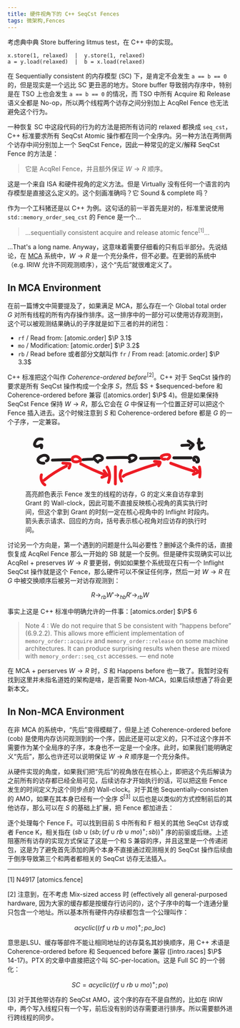 ```yaml
---
title: 硬件视角下的 C++ SeqCst Fences
tags: 微架构,Fences
---
```


考虑典中典 Store buffering litmus test，在 C++ 中的实现。

```
x.store(1, relaxed)  |  y.store(1, relaxed)
a = y.load(relaxed)  |  b = x.load(relaxed)
```

在 Sequentially consistent 的内存模型 (SC) 下，是肯定不会发生 `a == b == 0` 的，但是现实是一个远比 SC 更丑恶的地方。Store buffer 导致弱内存序中，特别是在 TSO 上也会发生 `a == b == 0` 的情况，而 TSO 中所有 Acquire 和 Release 语义全都是 No-op，所以两个线程两个访存之间分别加上 AcqRel Fence 也无法避免这个行为。

一种恢复 SC 中这段代码的行为的方法是把所有访问的 relaxed 都换成 `seq_cst`，C++ 标准要求所有 SeqCst Atomic 操作都在同一个全序内。另一种方法在两侧两个访存中间分别加上一个 SeqCst Fence，因此一种常见的定义/解释 SeqCst Fence 的方法是：

> 它是 AcqRel Fence，并且额外保证 $W \to R$ 顺序。

这是一个来自 ISA 和硬件视角的定义方法。但是 Virtually 没有任何一个语言的内存模型是直接这么定义的。这个刻画准确吗？它 Sound & complete 吗？

作为一个工科猪还是以 C++ 为例。这句话的前一半首先是对的，标准里说使用 `std::memory_order_seq_cst` 的 Fence 是一个...

> ...sequentially consistent acquire and release atomic fence<sup>[1]</sup>...

...That's a long name. Anyway，这意味着需要仔细看的只有后半部分。先说结论，在 [MCA](/post/mca) 系统中，$W \to R$ 是一个充分条件，但不必要。在更弱的系统中（e.g. IRIW 允许不同观测顺序），这个“先后”就很难定义了。

## In MCA Environment

在前一篇博文中简要提及了，如果满足 MCA，那么存在一个 Global total order $G$ 对所有线程的所有内存操作排序。这一排序中的一部分可以使用访存观测到，这个可以被观测结果确认的子序就是如下三者的并的闭包：

- `rf` / Read from: [atomic.order] $\P 3.1$
- `mo` / Modification: [atomic.order] $\P 3.2$
- `rb` / Read before 或者部分文献叫作 `fr` / From read: [atomic.order] $\P 3.3$

C++ 标准把这个叫作 _Coherence-ordered before_<sup>[2]</sup>。C++ 对于 SeqCst 操作的要求是所有 SeqCst 操作构成一个全序 $S$，然后 $S + $sequenced-before 和 Coherence-ordered before 兼容 ([atomics.order] $\P$ 4)。但是如果保持 SeqCst Fence 保持 $W \to R$，那么它会在 $G$ 中保证有一个位置正好可以把这个 Fence 插入进去。这个时候注意到 $S$ 和 Coherence-ordered before 都是 $G$ 的一个子序，一定兼容。

<figure>
<svg class="inline-svg" xmlns="http://www.w3.org/2000/svg" viewBox="0 0 333.81818182 101.45454545"><defs><style>.cls-1{fill:#231f20;}.cls-2{fill:#ed1c24;}</style></defs><path class="cls-1" d="M32.69598586,52.22019527c-1.38301334-.0123821-2.86089079-.00341099-4.12894488-.27793462-1.1675919-.25277436-2.13185397-.67090319-2.78090367-1.29164451-.07623533-.07291031-.55060832-.60475731-.37685777-.37355586-.17704037-.23557906-.33306296-.50128649-.45819123-.76702518-.12671998-.26911904-.00580825-.03305764.00922281.01380909-.03860572-.12037234-.06867907-.24241798-.10433309-.36340661-.11582415-.39303862.00136787.32717675-.02724791-.0851087-.01196918-.1724475-.01165274-.34420737-.00139331-.51672165.01813381-.3049235.00601267-.03674933-.00501615.01808567.03372986-.16770385.08337223-.33294463.13388999-.49597507.0011042-.00356348.16176441-.37568061.06650555-.17656566-.09848506.2058585.10591671-.16760787.10248513-.16267484.09881484-.14205016.17934791-.29747437.27780832-.44041178-.03117643.04525958-.17267156.20949679.01119614-.017842.2253143-.27858444.48250856-.53494777.74437899-.7785343.74798144-.69575707,1.789463-1.33073585,2.89597554-1.91220463,1.17534199-.61763844,2.45063054-1.14375663,3.81242601-1.30738824.31099036-.03736821,1.081459-.04580153,1.57174038-.00198307.29726871.02656812.0181346.0021175-.0350012-.00732657.16709643.02969881.33420572.0638503.49915587.10422653.32866836.0804509.6599926.17770926.97325267.30626035-.31473832-.12915771.23729386.13263201.32220525.18001381.11029161.06154434.21840587.12687003.32520422.19422675.04309682.02718076.46465225.32388895.25962745.16614771-.079674-.0612993.30839073.28405581.40159339.37927418.03699368.03779375.37393349.41864167.2097712.21362481-.12399905-.15485831.13788413.21147659.16175556.25016739.06518825.10565709.12447689.21358266.1849638.3219664.3424344.61359267-.02044435-.14536678.07838103.19699663.03086269.10691845.05652423.21587464.08836274.32242259.13307052.44532208.01931217-.16302119.00986607.10810106-.00593493.1703446-.05958085.80881632.02230897.33863528-.05140344.29513954-.132037.583845-.23270668.86575278.15081776-.42233869-.15611422.24301714-.24446168.39758718-.01792554.03136198-.23734515.31062187-.06538325.10065143.19149826-.23382489-.24916213.23629574-.24333671.23012697-.03073291.03254428-.30570674.23154273-.08098147.07538364.23122789-.16067769-.15178297.074341-.19476441.09629757-.33772753.17252421.33745764-.18359877.00717978-.0002047-.10260398.05697313-.60974472.1177988-.08436536.05917159-1.34170958.1497217-2.5,1.04184118-2.5,2.5,0,1.23528695,1.14945026,2.65070817,2.5,2.5,2.04215251-.2278843,3.67577246-1.15197574,4.85446336-2.85574942.91059133-1.31624122,1.38434019-3.0455821,1.23745779-4.64125895-.35427175-3.84867916-3.72038253-6.68933394-7.41172068-7.27079987-6.76810669-1.0661238-19.07375367,5.50559237-14.791933,13.73276968,2.30367924,4.42633615,7.56054511,5.03281384,12.00636448,5.07261721,1.35101965.01209566,2.5-1.15767647,2.5-2.5,0-1.36556845-1.14428351-2.48786229-2.5-2.5h0Z"/><path class="cls-1" d="M47.72306277,51.75668575c10.542117-.41197666,21.09059019-.63528841,31.64069739-.66983527,3.21677299-.01053349,3.22301127-5.01055391,0-5-10.55010721.03454686-21.09858039.25785861-31.64069739.66983527-3.2069467.12532466-3.22310496,5.12595611,0,5h0Z"/><path class="cls-2" d="M91.85900578,49.73371439c-1.23261258.10980078-2.47395992.21706211-3.7114164.12426726-.13537282-.01015139-.27236668-.01873319-.40694183-.0370577.12663565.01724342.34821361.07302557-.13900776-.03648799-.26530094-.05963214-.52508528-.12898179-.78660506-.203085.00147923.00041915-.42066907-.14445136-.19014446-.05451911.23720713.09253924-.18795718-.09422977-.23652403-.12041951-.11739767-.06330686-.67879234-.43654143-.34945875-.17962942-.21173816-.16517621-.39223957-.36132175-.58207646-.54971099-.19551797-.19402701-.00284583.02527453.02989101.06826603-.06789063-.08915706-.12901335-.18475028-.18870502-.27946649-.09320446-.14789287-.31383458-.73392153-.18306304-.29616252-.02832537-.09481944-.04897017-.22569202-.09243752-.31328172-.13287788-.26775805-.0203134.32196063-.0129013.02363801.00247913-.09978026.00612132-.22674335-.0069069-.32549875.04549515.34485845-.04783023.22103835.00043085.00916697-.00359965.01580285.12119537-.40202439.04807175-.20605088-.07130031.19108699.10312931-.19456257.09850208-.18652278.06191095-.10757011.12582847-.2138318.19380373-.3176489.0441269-.06739403.32157542-.39390929.11163687-.16444441-.16568016.18109003.27971512-.26343395.36281081-.3500042.07066099-.07361561.36503547-.30365824-.03270345-.0017595.08172306-.06203087.16687645-.11999763.25207734-.1770769.17133398-.11478307.34794855-.22061441.52958757-.31825892.16363891-.08796811.71221708-.28175105.25305063-.13248071.23272686-.07565713.46111904-.15761199.69823643-.21976576.23868925-.06256579.47874731-.10451675.72023039-.15249574-.44034079.08748897-.03667685.01154025.17530047.00035076.24637085-.01300501.49327565-.01323323.73971602-.0027729.20462017.00868524.76376625.11733448.27885073.0080457.47880334.10791124.94596118.20799443,1.40964042.37404739.05879076.02105417.50968042.21047668.24988642.09290644-.23609089-.10684335.11576968.06100943.13127543.06907245.24495633.12737775.4888856.25368605.72627991.39501623.23817488.14179488.46683783.29555258.69635756.45052704.36663997.24755969-.08846662-.09863818.25130459.18672807.42874923.36009691.83854082.73969139,1.22444202,1.14553097.22080372.232212.43424601.47170206.6404799.7169413.07729226.09191067.15306312.1850642.22848011.27850934.27354614.33893635-.31920164-.45708818.11890828.15954114.07177119.10101624.14561085.20038609.21423872.30361685.17026156.2561092.14752393.52345725.13345339.0570066-.01088429-.36082366-.04102251-.6015973.11436562-.97044407.18447054-.19457246.21331499-.22582593.08653335-.09376042-.10092249.09662925-.09761872.10110628.00991132.01343111.23207124-.19522653-.10323347.04761265-.10459724.04998327.06553665-.11392127.33119283-.08720741-.00242464-.00819993-.32585443.07716903-.65113201.13732972-.98204879.18773757-.81961711.12485052-1.5128721.33528881-2.28196612.66002956-1.20964447.5107579-1.56321987,2.38692818-.89687884,3.42047458.81132964,1.25843495,2.12612018,1.4434045,3.42047458.89687884-.36036536.15215996.049892.01933324.10417536.01362484.20266494-.02131208.40916133-.08223007.61163987-.11441546.37032169-.05886524.746148-.0977417,1.11178426-.18311199.90773897-.21194269,1.80282062-.66802996,2.47228892-1.32502487,1.67083207-1.63970149,1.48150462-3.8538417.16435995-5.62377102-1.92941334-2.59267285-4.41099304-4.80390041-7.56374385-5.74825545-2.76178575-.82724784-6.10033126-.45107717-8.45926586,1.27248067-1.41794952,1.03602619-2.6529931,2.4678259-3.07992122,4.21458604-.40925846,1.6744654-.06432033,3.52568474.9231653,4.94204063,1.15881164,1.66208969,2.80221678,2.82849054,4.77209532,3.33700448,1.96327543.50680938,3.98574997.39795938,5.98200122.22013389,1.29906094-.11571998,2.56418697-1.06693908,2.5-2.5-.05621405-1.25505454-1.10502901-2.62426362-2.5-2.5h0Z"/><path class="cls-1" d="M101.9980981,51.02648585c5.43887666-.53974709,10.89992668-.80286929,16.3654993-.78851637,1.30779651.00343435,2.56036171-1.15234323,2.5-2.5-.06080017-1.35744591-1.09839871-2.49631931-2.5-2.5-5.4655741-.01435292-10.92662411.24876942-16.3654993.78851637-1.29745092.12875735-2.56460646,1.05757357-2.5,2.5.05570978,1.24379609,1.10632794,2.63830621,2.5,2.5h0Z"/><path class="cls-1" d="M129.15062465,50.771595c.22211143.17127687-.26058312-.20872918-.32548622-.26069565-.20615114-.16506064-.41102545-.33174691-.61456936-.50001213-.47493609-.3926191-.94274286-.79393298-1.40304597-1.20360937-.82199101-.73158383-1.62004346-1.49005272-2.39264763-2.27360414-.17858503-.18111546-.35800925-.36187725-.5297582-.54953312-.0813295-.08886202-.17246387-.17781473-.24335276-.27542289.13359429.18394833.02299189.06368962.04104542.00972038.02674642-.07995575-.07891048-.14394624.01265595.06011507-.02891923-.06444826-.04067212-.3783314-.03271636-.10678833.00962504.32851861.03629096-.11547248.02630068-.11351342.00784353-.00153809-.11130325.40532491.03108532-.00218793.17024142-.48722706.05172681-.11047181.00843225-.03723828.05787468-.09789606.12198387-.19519079.17729928-.29413305.13674556-.24459574-.00332963.02178767-.04217469.0579414.08236267-.07665628.1561631-.16279015.23811972-.24023002.08169682-.07719439.16522282-.15384536.25315861-.22399489-.0543876.04338694-.28280261.16861031-.04981119.05733056.23597523-.11270486.45384351-.28002718.68838723-.40047166.12526797-.06432845.61794384-.28622386.23313366-.1251574.23855159-.09984835.48281248-.1886949.72745752-.27234853.53152799-.18175003,1.07476543-.32972385,1.62597783-.43814332.05438016-.01069618.57986856-.09900667.3056667-.05982744-.24306257.0347299.17576237-.01617184.18050428-.0165333.25714338-.01960113.51415874-.03601309.77214012-.03882012.25795801-.00280678.51461111.00959029.77207719.02290904.00448064.00023178.42496245.04111217.18038541.01076382-.21201956-.02630846.20938038.0406306.24880509.04864861.43704808.08888474.85057932.22787194,1.27181907.37027779.27099302.0916129-.05085614-.01686877-.08837338-.03680461.0973368.05172267.19868534.09629261.29651481.14727048.22878443.11921708.44491891.25523185.66447639.39004537.02472261.01518027.32877627.2202478.10351727.06065164-.24270234-.17195478.11986721.10283342.17237161.14951168.16369795.14553324.31984396.29860305.46804867.45989723.07416195.08071195.14510871.16365238.21651117.24680167-.03791757-.0441556-.1859021-.30421318-.06155192-.06748016.05475208.10423488.13290105.20816829.19744169.30701244.05914294.09057757.19131879.33991494.08403496.09179138.04962955.11478208.0629171.2513592.11502435.3630494.13570732.29088426.0147015-.23429444.01231115.08412077-.002472.32929126.02104825-.0694217.03517333-.11776303-.03949334.13516108-.06846461.27119018-.11870705.40337719.19770521-.5201591-.2577713.24386449-.09042034.06060909.20871995-.22855595-.5287691.45523897-.07722403.10000315-.23920532.18818564-.51791185.33098626-.78983672.4652283.33866199-.16718837-.30093603.1006918-.42586369.13923088-.58639022.18089621-1.18806353.30511303-1.78845177.42917062-1.28278416.26506034-2.14311394,1.84847792-1.74609855,3.07529661.43937264,1.35770701,1.70094083,2.03008024,3.07529661,1.74609855,1.44937343-.29948251,2.97243092-.66712802,4.19854986-1.53767155,1.48713994-1.05586824,2.5673428-2.56825935,2.70910771-4.42493183.26050283-3.41176412-2.73601906-6.10996984-5.62737203-7.27382313-2.83150186-1.13976149-6.16163908-.82928208-8.94851138.29098609-1.60949008.64698354-3.06319331,1.47182334-4.10794094,2.89594227-.99316998,1.35381229-1.4372696,3.28358025-.84030553,4.89579688.6371902,1.72085505,2.13319427,2.99846433,3.44446317,4.22178932,1.34903774,1.25856075,2.77298972,2.42059235,4.23332985,3.546705,1.04006447.80202532,2.84474293.19280877,3.42047458-.89687884.70058664-1.32600071.21348352-2.56424043-.89687884-3.42047458h0Z"/><path class="cls-1" d="M144.54045366,47.65878135c11.72140841-.50897927,23.45604478-.63695134,35.18576512-.38371837,3.21875384.06948969,3.21808674-4.93052472,0-5-11.72972072-.25323297-23.46435709-.12526088-35.18576512.38371837-3.20519852.13917949-3.22255524,5.13993317,0,5h0Z"/><path class="cls-1" d="M184.1690338,45.04305376l1.12858347.4812888.17901894.23414723c-.01681689.00563791-.13646609-.23267813-.15822481-.26773413-.23577657-.37986536.10771213.13768856.07188966.17408302-.00003659.00003717-.07150935-.25800146-.08328964-.29366542-.13315613-.40312028.05993026.15268663.01726841.21144121.01578987-.02174606-.01390133-.25580176-.01409521-.30779014.00001405.003768.02652256-.29332616.01197516-.31013418-.05961336.3793624-.07238709.4715532-.03832121.27657242.01291767-.07781822.02875305-.15505744.04750612-.23171768.04752411-.20161069.15768294-.40534409.19174655-.60645185-.01376357.08125856-.26723628.5061711-.05142997.16017418.05653643-.09064346.10299031-.18815079.15904361-.27932484.04430695-.07206791.15839294-.19638879.17822508-.267501-.02008143.07200607-.38598439.42090716-.08961614.13101959.07623764-.07457055.14500834-.15554911.22216024-.22967679.07120905-.06841778.43202589-.29588852.1235214-.12002453-.31271166.1782623.04113495-.01344213.11972721-.06234668.10537364-.06556944.21269048-.12717177.32232039-.18534091.07551312-.04006693.43470004-.22633615.12036601-.07208578-.31078888.15251069.0478556-.01331518.13342653-.04262508.26503373-.09077981.53548299-.16383168.80956953-.22161277.05008533-.01055865.36529395-.05581943.36980718-.06779574-.03033462.08049589-.55182982.05553852-.00715914.01267531.50664027-.03987038,1.01570429-.03668273,1.52247184-.00070115.12645094.00897829.25265346.02006215.37875195.03307871l.09436971.00975397c.24204514.02926965.25056495.02985202.02555943.00174712l-.16237039-.02059217c.07714586.01211761.15404233.02562992.23068941.04053695.12897729.02624714.25811751.05115749.38624097.08148048.20737219.04907879.41324286.10531135.61633606.16988997.08722499.02773539.54597742.25115088.60337723.21804364-.10788209.06222457-.47735759-.22368056-.16060818-.05671818.09327495.04916633.18817082.09455334.28057096.14539624.14156785.07789729.50880261.41715089.65344446.41692738-.06507114.00010055-.43925687-.40028581-.15453281-.10393526.06864259.07144555.14525179.13518293.21414159.20673041.03909805.0406064.1611716.20899874.19621902.21910267-.0670877-.01934091-.31761141-.50665255-.13356696-.15404023.04293328.08225623.09670103.17239963.14465077.25018705.17138109.27802639-.15367737.00567448-.07927528-.19847868-.0086099.02362484.0836887.2822612.08342273.28149107.14330283.41494495.00388764-.46088556-.01028261-.12911791-.00493595.11556512-.00542799.24007117.00036103.3555386.01685962.3362809.12815075-.45891207.01533307-.14369095-.03797359.10610108-.07157112.2275763-.094515.33795777-.06766859.32554902.2203484-.39578242.05011118-.10602972-.1205836.20523962-.24883565.41449223-.36537046.62168755-.16723543.29733949.29124387-.32071336.05817922-.06775009-.10426266.11316442-.20063494.23364303-.30694765.34526283-.16956808.17803286-.3479105.3480087-.53310011.50970796-.06989231.06102683-.1888302.1874545-.27901302.23388798.40909921-.21063764.1580512-.11717647.03847853-.03213564-.47879005.34051849-.96800046.66107816-1.48086185.94835546-.54225403.30374147-1.10206946.56672046-1.66838317.82165879-.33219541.14954493.39491235-.15097157.05273821-.02450052-.15396292.05690627-.30535233.12135047-.45888151.1796109-.3079737.1168682-.61817432.22782079-.92992824.33417694-1.18696731.40493884-2.3966089.73861709-3.60764739,1.06273048-1.26311408.33805052-2.159809,1.79688845-1.74609855,3.07529661.41962858,1.29669581,1.7215784,2.1083977,3.07529661,1.74609855,2.85482088-.76404317,5.77301315-1.61865621,8.31222413-3.1737549,2.8187299-1.72628553,5.46024023-4.5039973,4.73131223-8.07872675-.58412583-2.86460639-3.56632397-4.64837715-6.25130445-5.12824091-3.07482621-.54953758-6.68377408-.26561404-8.9818391,2.10835131-1.22006218,1.2603583-1.98921378,3.01464615-1.98262219,4.77992204.00775528,2.07692121,1.37398035,4.99274506,3.85884917,4.76822943,1.29886602-.11735659,2.56423962-1.06576364,2.5-2.5-.05615078-1.25364195-1.10518576-2.62602581-2.5-2.5h0Z"/><path class="cls-1" d="M203.17790087,48.77785694c11.266269-.50897728,22.54582957-.64870038,33.82124946-.41895336,3.21874954.06558497,3.2184192-4.93442176,0-5-11.27541978-.22974702-22.55498035-.09002392-33.82124946.41895336-3.20445877.14476813-3.22229899,5.1455741,0,5h0Z"/><path class="cls-2" d="M245.83767931,45.18478867c-.20238015.06200967-.40482717.11322117-.61095195.1608954-.46729678.10808023.30955487.0120719-.1700705.01288156-.21111874.00035639-.42028883.00072608-.63142652-.00525835-.04886955-.00138514-.39812346-.0433848-.08663408-.00056064.31949827.04392523-.12946811-.03323454-.18662908-.04618866-.20415566-.04626682-.40463276-.13225342-.60839715-.17225055-.26101449-.05123482.05639962.03887511.10642417.06066572-.09646937-.04202189-.19101875-.08906969-.28465862-.13696115-.22008189-.11255937-.41821268-.2557212-.63290818-.37584082.03308521.01851079.29441756.26275915.08811524.07165538-.10315447-.09555495-.21133785-.18441977-.31148313-.28357189-.07777758-.07700624-.14962897-.15862703-.2257047-.23720033.04311012.04452542.17443397.29663741.05066873.05765296-.05483272-.10587922-.29531867-.59982257-.23369468-.39921693.08063765.26250116.00832351-.09292449-.01409188-.12017362.03058612.03718181.00173956.41977193.02085307.13115571.0198375-.29954846-.03081825.11223297-.03988005.13671746.08727448-.23581093.09156627-.1956151-.00815049.00294558-.02593819.05164933-.26794589.26516396-.06323416.09489995.21599072-.17964504-.07476667.02201286-.10184245.04404249.16589895-.13498015.36530115-.24182354.55176349-.34515306.20071941-.11123019.40782375-.21167054.61508398-.30999528.11575174-.0549129.23251292-.10754626.34912741-.16057135.38823095-.17653022-.28566657.11038588.11021782-.04816346.99104068-.39690588,2.01566312-.70873086,3.05915624-.93399325.29219193-.06307646.58597535-.11856961.88081375-.16771835.12631652-.02105661.25280139-.04193057.37961862-.05979864-.05514338.0077695-.32589578.03904087-.02934041.00779809.55235061-.05819137,1.10539962-.09981659,1.66081695-.11293626.51211913-.01209691,1.02505467-.00346025,1.53643732.02668685.13686203.00806831.72757342.06953961.30304761.00396618.1175708.01816031.2343638.04164129.35008146.06901724.04865848.0115114.49216081.09614048.26092393.06116598-.19031312-.0287848.01218173.01889526.0758535.05723768-.00630582-.00379729-.36314483-.30251453-.15260497-.12070737.0652668.05635974.11917556.13567548.18756047.18672534-.00139426-.00104082-.29473578-.38057276-.12486715-.1543339.01501732.02000075.14632286.21091124.13519514.22935337-.01621669.02687616-.13648984-.48236788-.07320128-.18638677.03174505.14846181.2157197.4665336.16146893.61538911-.00752899.02065835.01580862-.50197831-.0411327-.20675146-.01689777.08761082-.01724395.28264799.00025608.3700711.05625565.28103057.04121923-.20647899.04180306-.20408472.02953849.12113622-.07481188.33520364-.10397507.44943207-.02270281.08892397-.05614268.17514279-.08669827.26154696.08227611-.23265791.12496066-.2516677-.01698551-.02948273-.05647881.08840493-.12939966.18842954-.17405271.28276549-.14099876.29788005.2224312-.21244692-.00891587.02293505-.18221104.18538896-.35671506.37537259-.54420205.55628079-.01741594.01680482-.29653526.26381592-.09237085.09130468.19581951-.16546011-.16011543.11314843-.19997057.14038847-.46808997.31992837-.96575612.58786477-1.47655088.83253406-1.18259062.56645767-1.58697471,2.35008257-.89687884,3.42047458.78308487,1.21462513,2.15555227,1.50277317,3.42047458.89687884,2.71463265-1.30030161,5.14518383-3.71015249,5.14254353-6.90613031-.00122652-1.48465547-.53570806-3.01345297-1.58747035-4.0813454-1.27692453-1.29650784-3.01298526-1.59334765-4.75518611-1.6714804-3.0219483-.13552578-6.12590649.41397142-8.91626288,1.57785386-1.5309826.63858644-3.22441763,1.36202477-4.09385422,2.87668873-.93189809,1.62347947-.76584203,3.63274266.21253084,5.20137324,1.88124885,3.01621656,5.86153385,4.31305638,9.21264043,3.28627085,1.24886117-.38265347,2.17016307-1.76489331,1.74609855-3.07529661-.40737887-1.25884293-1.73615861-2.15641302-3.07529661-1.74609855h0Z"/><path class="cls-1" d="M261.81818182,47.77272727h30.54545455c3.2172614,0,3.22259025-5,0-5h-30.54545455c-3.2172614,0-3.22259025,5,0,5h0Z"/><path class="cls-1" d="M296.79367903,48.05243384c-.14279266.32852065.29982605-.31379225.3938848-.3906452.10309227-.10814706.22597712-.1844563.36865455-.22892772.23775165-.08741361.26938285-.11192627.09489361-.07353796l.66459903-.08930242c-.07112377.00774283-.14220217.00734803-.2132352-.00118442l.66459903.08930242c-.23911207-.05206733-.1464698-.00244856.27792682.14885629-.2159456-.13451536-.14672957-.07863347.20764811.16764568-.17030846-.18869044-.11906614-.11900855.15372696.20904565-.0462328-.07184867-.0885596-.14592899-.1269804-.22224096-.22653558-.3772325.21096863.64912366.03913929.05087988-.04229545-.14725652-.07128571-.29641028-.09556408-.44751622l.08930242.66459903c-.04369673-.34482496-.0418686-.6843852.00175067-1.0289982l-.08930242.66459903c.02690022-.17098952.06046268-.33994239.10749395-.50665769.02088334-.07402675.043895-.14724629.06910891-.21991214.14125537-.4070945-.03521986.16948075-.10074111.2234775.0974125-.08027865.18110915-.34472136.25069458-.45241406.05302114-.08205727.23284009-.31800832-.02954112.01914809-.28438435.36543015-.03423069.05201036.0242946-.01102223.10356539-.11154144.23157231-.20218801.33289463-.31382531-.39343612.43348934-.38568763.28577589-.1803935.15609954.06610032-.04175301.13349055-.08077823.20244407-.11762371.39884584-.21312422-.12980706.09871974-.21020786.07504837.0407112.01198607.18423516-.06484415.22828641-.07836317.19248659-.05907282.38864607-.09746547.58748349-.12704466l-.66459903.08930242c.36417968-.0424485.7232213-.03907555,1.08697619.00490829l-.66459903-.08930242c.26404411.03937845.52236954.09500147.77691456.17604134.25089059.07987641.51284857.3175454-.07825197-.05327493.103093.06467425.22537382.1069804.33239506.16575851.10848747.05958338.21504661.12316595.31870211.19081813.21932833.14314762.3076156.34578733-.10661877-.09949273.18534212.19923298.40390155.36140759.58393081.57007207.35413706.41046564-.19639368-.29572339-.06288879-.08451014.08307184.13142495.17300653.25752686.25158491.39207996.06715119.11498586.13023851.23239883.18942654.3516706.09100488.18338699.17814735.58522754-.03575662-.10911295.17461908.56682025.34694939,1.10226675.43018429,1.69359734l-.08930242-.66459903c.08379448.67888138.09195397,1.35970481.01718124,2.03987995l.08930242-.66459903c-.02013034.14237764-.05207963.27846202-.07710547.41962246-.06198656.19235208-.0504584.18157364.03458448-.03233532.09726737-.20887602.09938969-.22353125.00636696-.0439657-.19145653.34510867.33615912-.40451678.14763967-.19289335-.32059551.35988605.35886654-.20186808.15886985-.11441529-.07824635.03421488-.17628124.08454955-.24735183.13423935.4463332-.31205885.45892191-.1781537.16329964-.09161866-.23061103.06750484-.4670577.10859666-.70458207.14232585l.66459903-.08930242c-.27818147.03426883-.55640846.05483209-.8362967.06864585-1.30413904.06436523-2.56253643,1.10378973-2.5,2.5.05819514,1.29928512,1.1010213,2.56904601,2.5,2.5,1.20244256-.05934605,2.49390081-.20728852,3.53133279-.87651124,1.45902964-.94118535,2.00208839-2.40498528,2.10641022-4.07699127.15277142-2.44852628-.61255909-4.94512798-2.24573814-6.78748542-1.64457367-1.85521149-4.35990732-2.68965775-6.76080517-2.12535526-1.11547815.26217987-2.22325143.92087234-2.96207659,1.79982651-.91523956,1.08882815-1.39637323,2.29629796-1.55346452,3.70252193-.16391479,1.46730549.33193842,2.99587838,1.28524613,4.11056157.65050864.76062644,1.67070698,1.2204746,2.67031714,1.20474974,1.10475419-.01737888,2.38717912-.63501075,2.84866625-1.69674636.27824153-.64014556.44544802-1.22399329.25202087-1.9263969-.15969159-.57989764-.60807206-1.20833377-1.14889971-1.49407768-.58020013-.30654619-1.28307569-.46020846-1.9263969-.25202087-.57671455.18663275-1.24118359.56707055-1.49407768,1.14889971h0Z"/><path class="cls-1" d="M30.35031904,10.00755918c-2.82212636-.48317056-5.89184194-.96697604-8.67650894-.01497981-3.06327467,1.04724404-5.17891902,3.63509074-6.56983378,6.47104523-.75151943,1.5322829-1.50437149,3.27534433-1.52678397,5.0119019-.01937397,1.5011284.62536495,2.96394989,1.68407413,4.01636748,2.13158027,2.11891291,5.35306304,2.5011965,8.13435336,1.67316053,1.6385754-.4878309,3.14498257-1.32097168,4.71184369-1.98756423-.31626896.13455087.1133094-.0329611.13126506-.05045858.56101674-.14533002.28982644-.37188217-.81357089-.67965643-.72066966-.059966-1.06450677-.35256274-1.03151131-.87779022-.1011444.28170125.00503342.84577087-.0148051,1.15447217-.00877853.13660001-.01955122.27298164-.03252772.40925767-.07717673.81049068.09970014-.37832029-.0672035.4186701-.09387634.44827385-.20098738.88785868-.33251802,1.32682959-.37529568,1.25251338.44996759,2.78007939,1.74609855,3.07529661,1.34604023.30658496,2.67340849-.40483544,3.07529661-1.74609855.42264741-1.41054526.69614542-2.9637946.6349559-4.44138648-.08739307-2.11034983-1.47585833-3.93590285-3.76114015-3.62882869-1.41796069.1905319-2.80191652,1.07235854-4.09971329,1.65493874-.04141039.0185891-.53592511.23274972-.30451343.13611096.20082944-.08386745-.19673102.07673121-.18658634.07287617-.32494895.12348276-.65130314.24245282-.98456812.341936-.29129505.0869547-.58593701.15250302-.88197303.21959167-.40973554.09285561.26216763-.01102886-.07715115.0206693-.16333676.01525844-.32721323.02272628-.49131218.0221278-.09954932-.00036306-.19862557-.00755205-.29801178-.01042826-.09489309-.00274618-.49867868-.08646468-.16451125-.00997792.32423072.07421237-.01400457-.01107658-.06268881-.02521278-.12829542-.03725252-.25994165-.06263909-.38818261-.10091192-.12832497-.03829791-.25235779-.08359857-.37845504-.12776827.09465943.03315757.44091242.23385615.05499661.01147326-.17277969-.0995638-.71166558-.47870637-.30216847-.13482659-.16605422-.13944588-.30266875-.32439322-.47004745-.45679287-.27233267-.21542018.30742263.29983669.06481032.06044891-.06201004-.06118587-.08640931-.16842195-.13373298-.24026214.24136867.36641223.10623449.27298364.05495569.08044147-.05914625-.22208295.03452398-.29197861-.00767143.10318761.01993522-.18669631-.01927864-.36838567.00709358-.55893554-.03614061.26113036.04614132-.10202821.06447239-.16334033.10514904-.35169309.21017086-.70031473.33573919-1.04553593.04568762-.12560759.09361173-.25036226.14223469-.37485131.16035422-.41055382-.12153839.26027855.05903719-.14178971.29205777-.65029366.62806829-1.28054862,1.00343877-1.88653687.16422044-.26511316.33557786-.52575453.51485231-.78095611.10209251-.14533119.20507267-.29263477.31449098-.43228115-.03683875.04701588-.16664795.2090177.01497808-.00622884.19660368-.23299668.39895616-.4610511.61667153-.67470274.12247272-.12018672.25069569-.2431097.38399225-.35233953-.22957954.1881289.11208892-.07282586.1992824-.12797297.13198965-.08347926.26660271-.16154977.40451647-.2348265.08451281-.04490359.55872979-.23975649.13993241-.08274159.28857487-.10819207.58321792-.19913673.88277809-.27171601.1703148-.04126492.94181322-.14378094.48652307-.10640436.35684539-.02929486.71049728-.05559463,1.06888365-.0600096.68828537-.00847901,1.37618582.03693813,2.06023025.11088067.1621089.01752334.32415344.03678175.48585845.05758266-.26926087-.03463636-.11964268-.016139.06056466.01204922.39725252.06213864.79393758.12633663,1.19027234.19419231,1.28416645.21985955,2.75510417-.34031562,3.07529661-1.74609855.27606805-1.21205783-.36774707-2.83931184-1.74609855-3.07529661h0Z"/><path class="cls-2" d="M96.5370648,58.00706031c14.14030874,7.34166633,28.67438881,13.90734586,43.5179811,19.69595596,1.25827803.4906953,2.74382117-.53973032,3.07529661-1.74609855.3889322-1.41547574-.48322463-2.58280904-1.74609855-3.07529661-14.44203409-5.63201298-28.56625206-12.04909023-42.32358342-19.19191422-2.85204602-1.48078593-5.38347181,2.83250213-2.52359574,4.31735343h0Z"/><path class="cls-2" d="M136.46662457,69.30790065c1.95363442,2.847267,4.01732976,5.61579818,6.16670791,8.3181769l.50596908-3.92644367c-.73433712.38180468-1.47629102.74818605-2.22803435,1.09454704-.35952998.16565117-.72148587.32547066-1.08415225.4840821-.6582181.28787041.46694394-.18733593-.19838795.08368672-.19994823.08144882-.39976054.16306954-.60043653.242721-1.5388404.61078997-3.10788756,1.14057358-4.69879197,1.59838855-1.25586798.36140145-2.16521497,1.78018345-1.74609855,3.07529661.41323412,1.27693627,1.72902057,2.13351675,3.07529661,1.74609855,3.45580622-.99447824,6.8139204-2.34874133,10.00420074-4.00746714.68744694-.35742501,1.09426382-1.08747094,1.19355092-1.8263772.11343513-.84419754-.17245693-1.45240817-.68758184-2.10006647-.25204444-.31689143-.50313586-.63452564-.75257248-.9534753-.11337966-.14497632-.22625275-.29034351-.33927934-.43559442.32414969.416566-.12099444-.15841087-.14815549-.19391007-.46971165-.61390814-.93401935-1.23195208-1.39304693-1.85388824-.93996101-1.27355254-1.8563082-2.56421277-2.75183414-3.86937071-.73845105-1.07623375-2.22889746-1.66510436-3.42047458-.89687884-1.07068871.69028716-1.68817626,2.26722144-.89687884,3.42047458h0Z"/><path class="cls-2" d="M174.22311304,79.87988872c2.63101377-2.55431661,6.75100212-3.6017601,10.08848874-4.89473001,3.97741013-1.54088158,7.97059121-3.04105489,11.97873014-4.50014169,8.01627405-2.9181722,16.09232361-5.67217613,24.22135954-8.25967589,4.60141087-1.46464472,9.22014143-2.87409285,13.85374171-4.23340736,3.08103929-.9038547,1.76982126-5.7305245-1.32919806-4.82139517-16.83591727,4.93899024-33.46543662,10.57401855-49.82869496,16.90600522-4.27006229,1.65235902-9.15846552,3.00430705-12.51996102,6.26781099-2.31284559,2.24542341,1.22460702,5.77909454,3.53553391,3.53553391h0Z"/><path class="cls-2" d="M227.72676418,54.04477399c1.47243739.01011554,2.94307036.08871417,4.40744148.24416097.15910997.01688994.31810764.03481531.47701835.05348088.07583864.00890797.72332056.08751933.33445297.03918946-.38731161-.04813648.16030586.02326832.23821513.03468529.18997268.02783894.37977247.05689823.56935624.08727638.7179464.11504088,1.43670944.24078597,2.14646789.39937386.0622608.01391151.2894528.11455651.34840108.08845125-.34924254-.16728314-.43943912-.20589635-.27058974-.11583963.16504138.09381278.08947056.03307736-.22671243-.18220626-.15928972-.15231258-.585857-.7613557-.43928014-1.01978011-.0340822.06008911-.00445235.57848841.01492824.09807191.01765248-.43757906-.03480728.05323315-.07041182.17001702-.0377447.12380366-.08125781.24557452-.12529945.36724536-.05819513.16077168-.12198083.31925062-.18279721.47899157-.21123647.55483592.23718672-.50545336-.01409938.03243121-.55782746,1.19404449-1.20663351,2.31953185-2.00128506,3.37300022-.36433471.48299798-.40457982,1.37240043-.25202087,1.9263969.15969159.57989764.60807206,1.20833377,1.14889971,1.49407768.58020013.30654619,1.28307569.46020846,1.9263969.25202087.65927884-.21335169,1.07991483-.59984464,1.49407768-1.14889971,1.03236301-1.3686021,1.80993673-2.8567199,2.45527869-4.4414242.32411645-.79590164.58598486-1.58754808.60772817-2.46038855.03262656-1.30972611-.65603603-2.61638255-1.81180729-3.25690734-.81866495-.45370153-1.75406675-.58630934-2.66142313-.74797706-.97613173-.17392173-1.95869882-.31122642-2.94253724-.43337004-1.7155995-.21299182-3.4418528-.32020295-5.17039878-.33207793-1.30794357-.00898548-2.56018387,1.15631369-2.5,2.5.06101304,1.36219848,1.09831737,2.49037054,2.5,2.5h0Z"/><path class="cls-1" d="M275.99695758,25.92705402c4.25760875-.4652173,8.53987146-.63552397,12.82097627-.50989389,1.30833849.03839352,2.5592423-1.17733563,2.5-2.5-.0621399-1.38735716-1.09822273-2.4588645-2.5-2.5-4.28110692-.12563014-8.56336962.04467682-12.82097627.50989389-1.295739.14158187-2.56501927,1.04835688-2.5,2.5.05521316,1.23270842,1.1077183,2.65213083,2.5,2.5h0Z"/><path class="cls-1" d="M285.8656149,17.77772551l4.02897331,2.72242898,2.06893224,1.39800407.98002054.66221245c.18148356.12263077.36327329.24482036.54445585.36789581.05166131.035093.55939735.39631106.27007857.17376665-.26118878-.20090677.06387158.08215153.10897263.11307719.12842009.13392587.09496626.08347968-.10036147-.15133858l-.10777181-.27863855c-.06975281-.34205661-.00590955-.72897009.11715133-1.04638468-.1631952.42093421.1421719-.10014913-.02286827.02567387-.61454.46851181-1.13601417,1.21983643-1.66335878,1.78556206-1.12474269,1.20660335-2.2494852,2.41320685-3.37422772,3.61981036-.89199511.95691628-1.01882577,2.60027058,0,3.53553391.9691327.889646,2.5830853,1.0217697,3.53553391,0,1.30233344-1.39711985,2.60466688-2.7942397,3.90700059-4.19135931.66514661-.71355703,1.42416931-1.41388991,1.9352737-2.25162514.70338249-1.15289227.65538172-2.66697088-.06118665-3.79604431-.57742216-.90982528-1.47292314-1.48528738-2.3473138-2.07612438l-2.39560575-1.61874155-4.90010268-3.31106227c-1.0863207-.73404084-2.81790934-.24359671-3.42047458.89687884-.66760115,1.26356906-.26246345,2.63709212.89687884,3.42047458h0Z"/><path class="cls-1" d="M304.62573169,21.77161597c2.17647303-.24753376,4.36873304-.30078106,6.55465535-.15920496.61449652.03979923,1.34279064-.30725673,1.76776695-.73223305.4336057-.4336057.76012615-1.14501564.73223305-1.76776695-.06391167-1.42691449-1.09922373-2.40927562-2.5-2.5-2.18592406-.14157621-4.37818407-.08832861-6.55465535.15920496-.68396813.07778879-1.2627244.22719049-1.76776695.73223305-.4336057.4336057-.76012615,1.14501564-.73223305,1.76776695.02895947.64655933.24134366,1.31713952.73223305,1.76776695.45649719.41905603,1.12317524.8055435,1.76776695.73223305h0Z"/><path class="cls-1" d="M303.79114549,12.27352752c-.30852816,5.10895442-.18117605,10.23694315.40864737,15.32183249.15858481,1.36716549.20969171,2.82766124,1.19273067,3.90021,1.12034834,1.22236073,2.60298017,1.23865499,4.11849908.97050023,2.32361852-.41113929,4.58615075-1.35989879,6.55446681-2.65286468,1.12724652-.74047625,1.60377638-2.21191097.89687884-3.42047458-.6553721-1.12047197-2.2870594-1.64140722-3.42047458-.89687884-1.52413291,1.0011867-2.98156403,1.64300789-4.75571341,2.02931256-.199148.04336264-.40218783.09287102-.60435572.11951038l.08869578-.00310027c-.54082247-.03578968-.40200544.13517672.41645108.51289921,1.1306164.82277839.63277991.63510055.60625776.16050397-.0260487-.14546631-.02942651-.15446533-.01013345-.02699704l-.04235359-.34622612c-.12124466-1.03950512-.23093456-2.07996249-.3179651-3.12294219-.34822602-4.17316375-.38403212-8.36575378-.13163153-12.54528512.08147732-1.34919259-1.20734262-2.5-2.5-2.5-1.42123413,0-2.41828274,1.14683416-2.5,2.5h0Z"/><path class="cls-2" d="M34.78223005,86.53757743c12.05935271-9.67816561,25.21779084-17.96757147,39.10037157-24.77016482,1.21225318-.59401531,1.54280393-2.31615391.89687884-3.42047458-.72335662-1.23670328-2.20368951-1.49311482-3.42047458-.89687884-14.28437785,6.99947766-27.70869491,15.5975331-40.11230973,25.55198434-1.05383696.84575092-.88143045,2.65410346,0,3.53553391,1.04134419,1.04134419,2.4790368.8478858,3.53553391,0h0Z"/><path class="cls-2" d="M65.99664711,57.07942182l10.12258173.87990945c.3843218.03340733.76851235.07143927,1.15320551.10024285.57164331.04280131-.41249813-.0370089-.07157071-.00341996.35073302.034555.2005329.08931622-.04839068-.05420477-.28311147-.1547461-.44710702-.40187387-.49198663-.74138332-.16546754-.59144473-.24511592-.73545077-.23894513-.43201812-.05436263.17696417-.0539673.48573118.00031734.12168972-.05683655.381155-.12739666.76047231-.20936417,1.13701025-.16394145.75310547-.3780903,1.49576742-.63896414,2.22099021-.05219888.14511159-.10783813.2888578-.1622196.43314805-.25672107.68115755.11987134-.22781371-.05922993.14991769-.18206495.3839819-.35907266.76672119-.55661548,1.14339751-.60696969,1.157375-.33405315,2.77011708.89687884,3.42047458,1.15247629.60890578,2.771939.33975435,3.42047458-.89687884.92155545-1.7572298,1.64101276-3.64274448,2.0137691-5.59498671.22965972-1.20280022.49126092-2.46108925-.00143454-3.62860033-.48488586-1.14900514-1.55082337-1.90569919-2.76467391-2.13303749-2.02544177-.3793387-4.16187656-.40929251-6.21340278-.58762225l-6.1504294-.53462853c-1.30639965-.11355931-2.5568399,1.23097252-2.5,2.5.06501535,1.45155553,1.10056522,2.37835357,2.5,2.5h0Z"/><path class="cls-2" d="M255.71720341,57.1808308c13.58397164,5.13073067,27.31263307,9.87115929,41.16825629,14.2151645,3.07746674.9648452,4.39411849-3.86048348,1.32919806-4.82139517-13.85562344-4.34400528-27.58428487-9.08443391-41.16825629-14.2151645-1.26334057-.47716974-2.74111864.52989477-3.07529661,1.74609855-.3858398,1.40422127.47817474,2.59639576,1.74609855,3.07529661h0Z"/><path class="cls-2" d="M294.83788956,63.8006524c2.54913771,2.31738524,5.09092773,4.64859629,7.56976654,7.04135273.10030402.09682077.29882493.24098096.35611248.36443274l-.16728035-.18983337c-.32649696-.97155402-.1926448-1.69162438.40155647-2.16021108.16296727-.12442245.1470935-.1298646-.04762133-.01632643l-.16095058.0707245c-.2232343.09971279-.45129098.19097765-.67645443.2862625-.78919683.33397292-1.57839364.66794587-2.36759044,1.00191884-1.61597439.68384941-3.23194875,1.3676989-4.8479231,2.0515484-1.20920801.51171374-1.56362169,2.38630491-.89687884,3.42047458.8108513,1.25769301,2.12660033,1.44442172,3.42047458.89687884,1.87903995-.79517383,3.7580799-1.59034766,5.63711991-2.38552136.84914718-.3593428,1.76439096-.66343783,2.5747916-1.10442436,1.46364431-.79645473,2.13603009-2.57456763,1.48434443-4.1188283-.45011977-1.066622-1.32174264-1.795127-2.1444545-2.57383405-.70668709-.66888816-1.41558612-1.33543991-2.12668098-1.99964026-1.48145728-1.38375977-2.97279582-2.75687734-4.47279756-4.12050783-.96761947-.87964925-2.59248841-1.02730325-3.53553391,0-.88022111.95886573-1.03347442,2.59601685,0,3.53553391h0Z"/><path class="cls-2" d="M25.91947921,74.59723327c-2.38284408,7.54780237.76554395,16.05677153,7.21950809,20.50651192,1.11211936.76676014,2.77490021.20685841,3.42047458-.89687884.72555699-1.24048337.21782372-2.65193344-.89687884-3.42047458-.1718527-.1184853-.34341655-.23718203-.51028205-.36268936-.35602974-.26778656.40234495.36583086-.17974879-.15179154-.28014567-.24911739-.5614751-.49330682-.82893186-.75661542-.26653025-.26239646-.52320338-.53463733-.76958891-.81604829-.13689629-.15635706-.27022755-.31584514-.40031016-.47790154-.26041343-.32442205.17801668.25034444-.06424015-.0881214-.46121287-.6443773-.88328964-1.31222546-1.25086661-2.01471717-.09666664-.18474366-.18934554-.37151609-.27890171-.55979991-.01818793-.03823848-.21293847-.45950086-.13067198-.27197302.09934622.22646138-.13716318-.34537676-.15669164-.39712896-.07367312-.19524051-.14320808-.39198873-.20947427-.58985738-.23851595-.71220074-.42869181-1.44007665-.56829973-2.17807804-.03872703-.20472049-.07497957-.41009437-.10491947-.61631664.03959999.2727597.00952872.08405273-.00456897-.07923783-.03583896-.41511509-.06915932-.82881266-.0787431-1.24566142-.01714848-.74587695.01057062-1.49975288.11030481-2.23973735-.0579604.43004106.02972186-.11944618.04423148-.19791329.03782761-.20456934.07948119-.40836442.12613241-.61112625.0935852-.40675264.20824364-.8073418.33386203-1.20524562.40637923-1.28723071-.4788893-2.7271038-1.74609855-3.07529661-1.34587928-.36980909-2.66736331.4539452-3.07529661,1.74609855h0Z"/><path class="cls-2" d="M141.91987424,63.02141932c4.67857218,7.49121994,5.44904734,16.78713637,2.21936403,24.98871852-.49486667,1.25668348.5427697,2.7446563,1.74609855,3.07529661,1.41895417.38988797,2.57861662-.48481026,3.07529661-1.74609855,3.68173626-9.34954281,2.59005257-20.33372757-2.72340577-28.84151232-1.70079477-2.72327266-6.02844759-.21616807-4.31735343,2.52359574h0Z"/><path class="cls-2" d="M167.2507335,66.40010818c-3.61594211,6.61383947-3.51233567,14.91547036.36465996,21.39857359,1.64986784,2.75890523,5.97450139.24748329,4.31735343-2.52359574-2.98070174-4.98432263-3.13311995-11.28765338-.36465996-16.35138211.64756461-1.18444606.29144118-2.72542786-.89687884-3.42047458-1.14289292-.66847647-2.77066242-.29167817-3.42047458.89687884h0Z"/><path class="cls-2" d="M304.61463664,62.043563c1.23158871,5.36355559,1.40676776,10.97818893.44458148,16.40202993-.2355829,1.32798006.3588885,2.69413102,1.74609855,3.07529661,1.20831816.33201123,2.83819588-.40956246,3.07529661-1.74609855,1.12557694-6.34487366.99874056-12.77477408-.44458148-19.06042606-.30225256-1.31630666-1.81373916-2.09279322-3.07529661-1.74609855-1.35096741.37126585-2.04926444,1.75501244-1.74609855,3.07529661h0Z"/><path class="cls-2" d="M156.22727273,60.81818182v30.54545455c0,3.2172614,5,3.22259025,5,0v-30.54545455c0-3.2172614-5-3.22259025-5,0h0Z"/></svg>
<figcaption>
高亮颜色表示 Fence 发生的线程的访存，G 的定义来自访存拿到 Grant 的 Wall-clock，因此可能不直接反映核心视角的真实执行时间，但这个拿到 Grant 的时刻一定在核心视角中的 Inflight 时段内。箭头表示请求、回应的方向，括号表示核心视角对应访存的执行时间。
</figcaption>
</figure>

讨论另一个方向是，第一个遇到的问题是什么叫必要性？删掉这个条件的话，直接恢复成 AcqRel Fence 那么一开始的 SB 就是一个反例。但是硬件实现确实可以比 AcqRel + preserves $W \to R$ 要更弱，例如如果整个系统现在只有一个 Inflight SeqCst 操作就是这个 Fence，那么硬件可以不保证任何序，然后一对 $W \to R$ 在 $G$ 中被交换顺序后被另一对访存观测到：

$$
R \to_{rb} W' \to_{hb} R' \to_{rb} W
$$

事实上这是 C++ 标准中明确允许的一件事：[atomics.order] $\P$ 6

> Note 4 : We do not require that S be consistent with “happens before” (6.9.2.2). This allows more efficient implementation of `memory_order::acquire` and `memory_order::release` on some machine architectures. It can produce surprising results when these are mixed with `memory_order::seq_cst` accesses. — end note

在 MCA + perserves $W \to R$ 时，$S$ 和 Happens before 也一致了。我暂时没有找到这里并未指名道姓的架构是啥，是否需要 Non-MCA，如果后续想通了将会更新本文。

## In Non-MCA Environment

在非 MCA 的系统中，“先后”变得模糊了，但是上述 Coherence-ordered before (cob) 是使用内存访问观测到的一个序，因此还是可以定义的，只不过这个序并不需要作为某个全局序的子序，本身也不一定是一个全序。此时，如果我们能明确定义“先后”，那么也许还可以说明保证 $W \to R$ 顺序是一个充分条件。

从硬件实现的角度，如果我们把“先后”的视角放在在核心上，即把这个先后解读为之前所有的访存都已经全局可见，后续访存才开始执行的话，可以把这些 Fence 发生的时间定义为这个同步点的 Wall-clock。对于其他 Sequentially-consisten 的 AMO，如果在其本身已经有一个全序 $S$<sup>[3]</sup> 以后也是以类似的方式控制前后的其他访存，那么可以在 $S$ 的基础上扩展，把 Fence 都加进去：

逐个处理每个 Fence F。可以找到目前 S 中所有和 F 相关的其他 SeqCst 访存或者 Fence K，相关指在 $(sb \cup (sb ; (rf \cup rb \cup mo)^+ ; sb))^+$ 序的前驱或后继。上述阻塞所有访存的实现方式保证了这是一个和 S 兼容的序，并且这里是一个传递闭包，这是为了避免首先添加的两个本身不直接通过观测相关的 SeqCst 操作后续由于倒序导致第三个和两者都相关的 SeqCst 访存无法插入。

---

[1] N4917 [atomics.fence]

[2] 注意到，在不考虑 Mix-sized access 时 (effectively all general-purposed hardware, 因为大家的缓存都是按缓存行访问的)，这个子序中的每一个连通分量只包含一个地址。所以基本所有硬件内存续都包含一个公理叫作：

$$
acyclic((rf \cup rb \cup mo)^+ ; po\_loc)
$$

意思是LSU、缓存等部件不能让相同地址的访存莫名其妙换顺序，用 C++ 术语是 Coherence-ordered before 和 Sequenced before 兼容 ([intro.races] $\P$ 14-17)。PTX 的文章中直接把这个叫 SC-per-location。这是 Full SC 的一个弱化：

$$
SC = acyclic((rf \cup rb \cup mo)^+ ; po)
$$

[3] 对于其他带访存的 SeqCst AMO，这个序的存在不是自然的，比如在 IRIW 中，两个写入线程只有一个写，前后没有别的访存需要进行排序。所以需要额外进行跨线程的同步。
